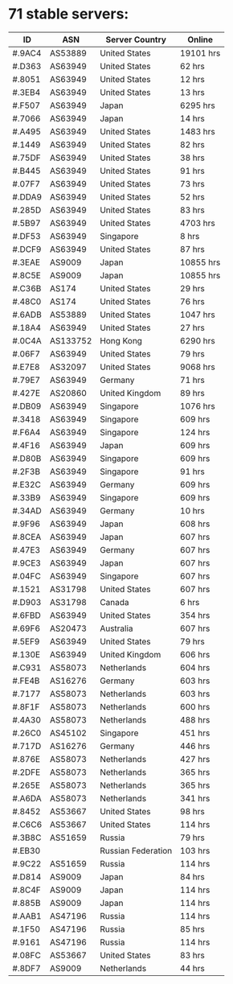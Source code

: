 # 71 stable servers:

| ID | ASN | Server Country | Online |
| ------ | ------ | ------ | ------ |
| #.9AC4 | AS53889 | United States | 19101 hrs |
| #.D363 | AS63949 | United States | 62 hrs |
| #.8051 | AS63949 | United States | 12 hrs |
| #.3EB4 | AS63949 | United States | 13 hrs |
| #.F507 | AS63949 | Japan | 6295 hrs |
| #.7066 | AS63949 | Japan | 14 hrs |
| #.A495 | AS63949 | United States | 1483 hrs |
| #.1449 | AS63949 | United States | 82 hrs |
| #.75DF | AS63949 | United States | 38 hrs |
| #.B445 | AS63949 | United States | 91 hrs |
| #.07F7 | AS63949 | United States | 73 hrs |
| #.DDA9 | AS63949 | United States | 52 hrs |
| #.285D | AS63949 | United States | 83 hrs |
| #.5B97 | AS63949 | United States | 4703 hrs |
| #.DF53 | AS63949 | Singapore | 8 hrs |
| #.DCF9 | AS63949 | United States | 87 hrs |
| #.3EAE | AS9009 | Japan | 10855 hrs |
| #.8C5E | AS9009 | Japan | 10855 hrs |
| #.C36B | AS174 | United States | 29 hrs |
| #.48C0 | AS174 | United States | 76 hrs |
| #.6ADB | AS53889 | United States | 1047 hrs |
| #.18A4 | AS63949 | United States | 27 hrs |
| #.0C4A | AS133752 | Hong Kong | 6290 hrs |
| #.06F7 | AS63949 | United States | 79 hrs |
| #.E7E8 | AS32097 | United States | 9068 hrs |
| #.79E7 | AS63949 | Germany | 71 hrs |
| #.427E | AS20860 | United Kingdom | 89 hrs |
| #.DB09 | AS63949 | Singapore | 1076 hrs |
| #.3418 | AS63949 | Singapore | 609 hrs |
| #.F6A4 | AS63949 | Singapore | 124 hrs |
| #.4F16 | AS63949 | Japan | 609 hrs |
| #.D80B | AS63949 | Singapore | 609 hrs |
| #.2F3B | AS63949 | Singapore | 91 hrs |
| #.E32C | AS63949 | Germany | 609 hrs |
| #.33B9 | AS63949 | Singapore | 609 hrs |
| #.34AD | AS63949 | Germany | 10 hrs |
| #.9F96 | AS63949 | Japan | 608 hrs |
| #.8CEA | AS63949 | Japan | 607 hrs |
| #.47E3 | AS63949 | Germany | 607 hrs |
| #.9CE3 | AS63949 | Japan | 607 hrs |
| #.04FC | AS63949 | Singapore | 607 hrs |
| #.1521 | AS31798 | United States | 607 hrs |
| #.D903 | AS31798 | Canada | 6 hrs |
| #.6FBD | AS63949 | United States | 354 hrs |
| #.69F6 | AS20473 | Australia | 607 hrs |
| #.5EF9 | AS63949 | United States | 79 hrs |
| #.130E | AS63949 | United Kingdom | 606 hrs |
| #.C931 | AS58073 | Netherlands | 604 hrs |
| #.FE4B | AS16276 | Germany | 603 hrs |
| #.7177 | AS58073 | Netherlands | 603 hrs |
| #.8F1F | AS58073 | Netherlands | 600 hrs |
| #.4A30 | AS58073 | Netherlands | 488 hrs |
| #.26C0 | AS45102 | Singapore | 451 hrs |
| #.717D | AS16276 | Germany | 446 hrs |
| #.876E | AS58073 | Netherlands | 427 hrs |
| #.2DFE | AS58073 | Netherlands | 365 hrs |
| #.265E | AS58073 | Netherlands | 365 hrs |
| #.A6DA | AS58073 | Netherlands | 341 hrs |
| #.8452 | AS53667 | United States | 98 hrs |
| #.C6C6 | AS53667 | United States | 114 hrs |
| #.3B8C | AS51659 | Russia | 79 hrs |
| #.EB30 |  | Russian Federation | 103 hrs |
| #.9C22 | AS51659 | Russia | 114 hrs |
| #.D814 | AS9009 | Japan | 84 hrs |
| #.8C4F | AS9009 | Japan | 114 hrs |
| #.885B | AS9009 | Japan | 114 hrs |
| #.AAB1 | AS47196 | Russia | 114 hrs |
| #.1F50 | AS47196 | Russia | 85 hrs |
| #.9161 | AS47196 | Russia | 114 hrs |
| #.08FC | AS53667 | United States | 83 hrs |
| #.8DF7 | AS9009 | Netherlands | 44 hrs |

